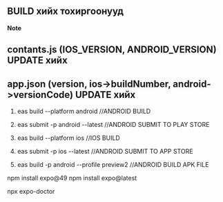 ## BUILD хийх тохиргоонууд

**Note**

## contants.js (IOS_VERSION, ANDROID_VERSION) UPDATE хийх

## app.json (version, ios->buildNumber, android->versionCode) UPDATE хийх

1. eas build --platform android //ANDROID BUILD
2. eas submit -p android --latest //ANDROID SUBMIT TO PLAY STORE
3. eas build --platform ios //IOS BUILD
4. eas submit -p ios --latest //ANDROID SUBMIT TO APP STORE

5. eas build -p android --profile preview2 //ANDROID BUILD APK FILE

npm install expo@49
npm install expo@latest

npx expo-doctor

##
